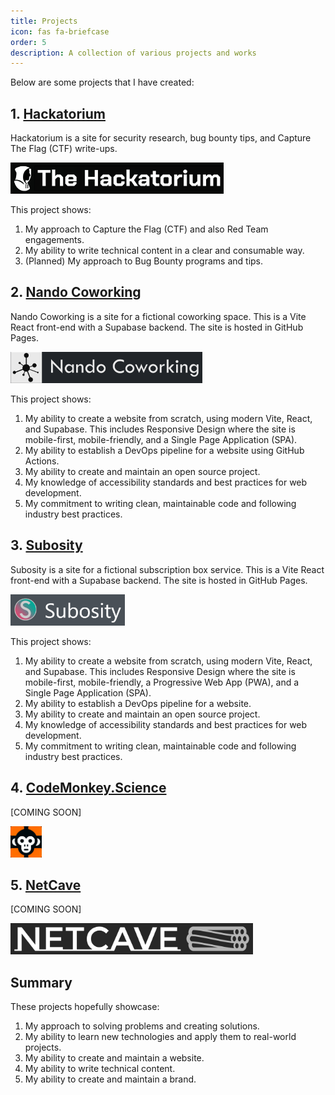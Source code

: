 ```yaml
---
title: Projects
icon: fas fa-briefcase
order: 5
description: A collection of various projects and works
---
```


Below are some projects that I have created:

## 1. [Hackatorium](https://hackatorium.com)

Hackatorium is a site for security research, bug bounty tips, and Capture The Flag (CTF) write-ups.

<a href="https://hackatorium.com"><img src="/assets/img/projects-hackatorium.png" style="max-height: 50px;" alt="Hackatorium Logo"></a>

This project shows:

1. My approach to Capture the Flag (CTF) and also Red Team engagements.
2. My ability to write technical content in a clear and consumable way.
3. (Planned) My approach to Bug Bounty programs and tips.

## 2. [Nando Coworking](https://nandocoworking.com)

Nando Coworking is a site for a fictional coworking space. This is a Vite React front-end with a Supabase backend. The site is hosted in GitHub Pages.

<a href="https://nandocoworking.com"><img src="/assets/img/projects-nandocoworking.png" style="max-height: 50px;" alt="Nando Coworking Logo"></a>

This project shows:

1. My ability to create a website from scratch, using modern Vite, React, and Supabase. This includes Responsive Design where the site is mobile-first, mobile-friendly, and a Single Page Application (SPA).
2. My ability to establish a DevOps pipeline for a website using GitHub Actions.
3. My ability to create and maintain an open source project.
4. My knowledge of accessibility standards and best practices for web development.
5. My commitment to writing clean, maintainable code and following industry best practices.


## 3. [Subosity](https://subosity.com)

Subosity is a site for a fictional subscription box service. This is a Vite React front-end with a Supabase backend. The site is hosted in GitHub Pages.

<a href="https://subosity.com"><img src="/assets/img/projects-subosity.png" style="max-height: 50px;" alt="Subosity Logo"></a>

This project shows:

1. My ability to create a website from scratch, using modern Vite, React, and Supabase. This includes Responsive Design where the site is mobile-first, mobile-friendly, a Progressive Web App (PWA), and a Single Page Application (SPA).
2. My ability to establish a DevOps pipeline for a website.
3. My ability to create and maintain an open source project.
4. My knowledge of accessibility standards and best practices for web development.
5. My commitment to writing clean, maintainable code and following industry best practices.

## 4. [CodeMonkey.Science](https://codemonkey.science)

[COMING SOON]

<a href="https://codemonkey.science"><img src="/assets/img/projects-codemonkey.png" style="max-height: 50px;" alt="CodeMonkey.Science Logo"></a>

## 5. [NetCave](https://netcave.io)

[COMING SOON]

<a href="https://netcave.io"><img src="/assets/img/projects-netcave.png" style="max-height: 50px;" alt="NetCave Logo"></a>


## Summary

These projects hopefully showcase:

1. My approach to solving problems and creating solutions.
2. My ability to learn new technologies and apply them to real-world projects.
3. My ability to create and maintain a website.
4. My ability to write technical content.
5. My ability to create and maintain a brand.